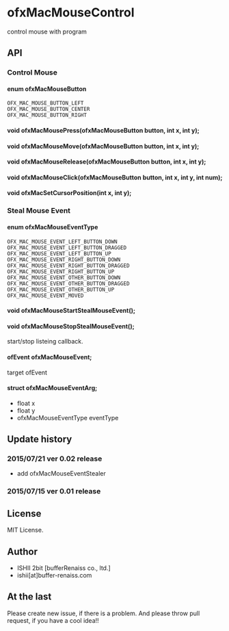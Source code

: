# ofxMacMouseControl

control mouse with program

## API

### Control Mouse

#### enum ofxMacMouseButton

	OFX_MAC_MOUSE_BUTTON_LEFT
	OFX_MAC_MOUSE_BUTTON_CENTER
	OFX_MAC_MOUSE_BUTTON_RIGHT

#### void ofxMacMousePress(ofxMacMouseButton button, int x, int y);
#### void ofxMacMouseMove(ofxMacMouseButton button, int x, int y);
#### void ofxMacMouseRelease(ofxMacMouseButton button, int x, int y);

#### void ofxMacMouseClick(ofxMacMouseButton button, int x, int y, int num);

#### void ofxMacSetCursorPosition(int x, int y);

### Steal Mouse Event

#### enum ofxMacMouseEventType

	OFX_MAC_MOUSE_EVENT_LEFT_BUTTON_DOWN
	OFX_MAC_MOUSE_EVENT_LEFT_BUTTON_DRAGGED
	OFX_MAC_MOUSE_EVENT_LEFT_BUTTON_UP
	OFX_MAC_MOUSE_EVENT_RIGHT_BUTTON_DOWN
	OFX_MAC_MOUSE_EVENT_RIGHT_BUTTON_DRAGGED
	OFX_MAC_MOUSE_EVENT_RIGHT_BUTTON_UP
	OFX_MAC_MOUSE_EVENT_OTHER_BUTTON_DOWN
	OFX_MAC_MOUSE_EVENT_OTHER_BUTTON_DRAGGED
	OFX_MAC_MOUSE_EVENT_OTHER_BUTTON_UP
	OFX_MAC_MOUSE_EVENT_MOVED

#### void ofxMacMouseStartStealMouseEvent();
#### void ofxMacMouseStopStealMouseEvent();

start/stop listeing callback.

#### ofEvent<ofxMacMouseEventArg> ofxMacMouseEvent;

target ofEvent

#### struct ofxMacMouseEventArg;

* float x
* float y
* ofxMacMouseEventType eventType

## Update history

### 2015/07/21 ver 0.02 release

* add ofxMacMouseEventStealer

### 2015/07/15 ver 0.01 release

## License

MIT License.

## Author

* ISHII 2bit [bufferRenaiss co., ltd.]
* ishii[at]buffer-renaiss.com

## At the last

Please create new issue, if there is a problem.
And please throw pull request, if you have a cool idea!!